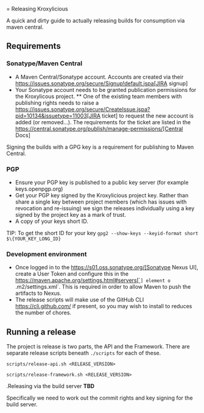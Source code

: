 = Releasing Kroxylicious

A quick and dirty guide to actually releasing builds for consumption via maven central.

## Requirements
### Sonatype/Maven Central

* A Maven Central/Sonatype account. Accounts are created via their https://issues.sonatype.org/secure/Signup!default.jspa[JIRA signup]
* Your Sonatype account needs to be granted publication permissions for the Kroxylicous project.
** One of the existing team members with publishing rights needs to raise a https://issues.sonatype.org/secure/CreateIssue.jspa?pid=10134&issuetype=11003[JIRA ticket] to request the new account is added (or removed...). The requirements for the ticket are listed in the https://central.sonatype.org/publish/manage-permissions/[Central Docs]

Signing the builds with a GPG key is a requirement for publishing to Maven Central.

### PGP
* Ensure your PGP key is published to a public key server (for example keys.openpgp.org)
* Get your PGP key signed by the Kroxylicious project key. Rather than share a single key between project members (which has issues with revocation and re-issuing) we sign the releases individually using a key signed by the project key as a mark of trust.
* A copy of your keys short ID.

TIP: To get the short ID for your key `gpg2 --show-keys --keyid-format short $\{YOUR_KEY_LONG_ID}`

### Development environment

* Once logged in to the https://s01.oss.sonatype.org/[Sonatype Nexus UI], create a User Token and configure this in the https://maven.apache.org/settings.html#servers[`<servers>`] element o  `.m2/settings.xml`.  This is required in order to allow Maven to push the artifacts to Nexus. 
* The release scripts will make use of the GitHub CLI https://cli.github.com/ if present, so you may wish to install to reduces the number of chores.


## Running a release

The project is release is two parts, the API and the Framework. There are separate release scripts beneath `./scripts` for each of these.

```shell
scripts/release-api.sh <RELEASE_VERSION>
```

```shell
scripts/release-framework.sh <RELEASE_VERSION>
```


.Releasing via the build server
**TBD**

Specifically we need to work out the commit rights and key signing for the build server.
